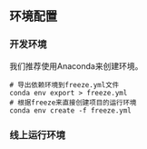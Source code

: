 ## 环境配置

### 开发环境
我们推荐使用Anaconda来创建环境。
```shell
# 导出依赖环境到freeze.yml文件
conda env export > freeze.yml
# 根据freeze来直接创建项目的运行环境
conda env create -f freeze.yml
```
### 线上运行环境

